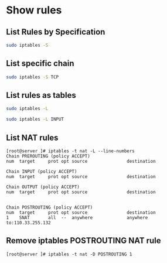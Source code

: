 <!-- TITLE: Iptables -->

# Show rules

## List Rules by Specification

```sh
sudo iptables -S
```

## List specific chain
```sh
sudo iptables -S TCP
```
## List rules as tables
```sh
sudo iptables -L
```
```sh
sudo iptables -L INPUT
```

## List NAT rules


```text
[root@server ]# iptables -t nat -L --line-numbers
Chain PREROUTING (policy ACCEPT)
num  target     prot opt source               destination         

Chain INPUT (policy ACCEPT)
num  target     prot opt source               destination         

Chain OUTPUT (policy ACCEPT)
num  target     prot opt source               destination         


Chain POSTROUTING (policy ACCEPT)
num  target     prot opt source               destination         
1    SNAT       all  --  anywhere             anywhere             to:110.33.255.132
```


## Remove iptables POSTROUTING NAT rule


```text
[root@server ]# iptables -t nat -D POSTROUTING 1

```




